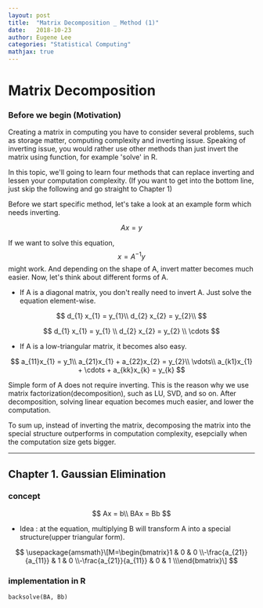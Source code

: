 ```yaml
---
layout: post
title:  "Matrix Decomposition _ Method (1)"
date:   2018-10-23
author: Eugene Lee
categories: "Statistical Computing"
mathjax: true
---
```


# Matrix Decomposition
### Before we begin (Motivation)
Creating a matrix in computing you have to consider several problems, such as storage matter, computing complexity and inverting issue. Speaking of inverting issue, you would rather use other methods than just invert the matrix using function, for example 'solve' in R.

In this topic, we'll going to learn four methods that can replace inverting and lessen your computation complexity.
(If you want to get into the bottom line, just skip the following and go straight to Chapter 1)

Before we start specific method, let's take a look at an example form which needs inverting.

$$
Ax = y
$$

If we want to solve this equation, $$x = A^{-1}y$$ might work. And depending on the shape of A, invert matter becomes much easier. Now, let's think about different forms of A. 
- If A is a diagonal matrix, you don't really need to invert A. Just solve the equation element-wise.

$$
d_{1} x_{1} = y_{1}\\
d_{2} x_{2} = y_{2}\\
$$


$$
d_{1} x_{1} = y_{1} \\
d_{2} x_{2} = y_{2} \\
\cdots
$$

- If A is a low-triangular matrix, it becomes also easy.


$$
a_{11}x_{1} = y_1\\
a_{21}x_{1} + a_{22}x_{2} = y_{2}\\
\vdots\\
a_{k1}x_{1} + \cdots + a_{kk}x_{k} = y_{k}
$$

Simple form of A does not require inverting. This is the reason why we use matrix factorization(decomposition), such as LU, SVD, and so on. After decomposition, solving linear equation becomes much easier, and lower the computation.

To sum up, instead of inverting the matrix, decomposing the matrix into the special structure outperforms in computation complexity, esepcially when the computation size gets bigger.

- - -

## Chapter 1. Gaussian Elimination
### concept
$$
Ax = b\\
BAx = Bb
$$
- Idea : at the equation, multiplying B will transform A into a special structure(upper triangular form).


$$
\usepackage{amsmath}\[M=\begin{bmatrix}1 & 0 & 0  \\-\frac{a_{21}}{a_{11}} & 1 & 0  \\-\frac{a_{21}}{a_{11}} & 0 & 1  \\\end{bmatrix}\]
$$

### implementation in R
```
backsolve(BA, Bb)
```
